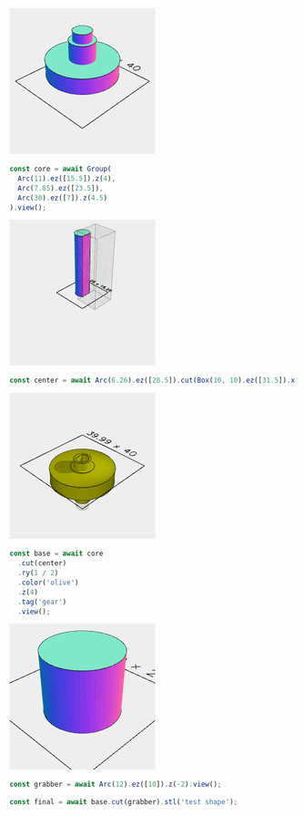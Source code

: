 ![Image](thing.md.core.png)

```JavaScript
const core = await Group(
  Arc(11).ez([15.5]).z(4),
  Arc(7.85).ez([23.5]),
  Arc(30).ez([7]).z(4.5)
).view();
```

![Image](thing.md.center.png)

```JavaScript
const center = await Arc(6.26).ez([28.5]).cut(Box(10, 10).ez([31.5]).x(7.3)).view();
```

![Image](thing.md.base.png)

```JavaScript
const base = await core
  .cut(center)
  .ry(1 / 2)
  .color('olive')
  .z(4)
  .tag('gear')
  .view();
```

![Image](thing.md.grabber.png)

```JavaScript
const grabber = await Arc(12).ez([10]).z(-2).view();
```

```JavaScript
const final = await base.cut(grabber).stl('test shape');
```
